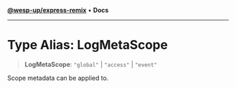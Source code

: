[**@wesp-up/express-remix**](../README.md) • **Docs**

***

# Type Alias: LogMetaScope

> **LogMetaScope**: `"global"` \| `"access"` \| `"event"`

Scope metadata can be applied to.
